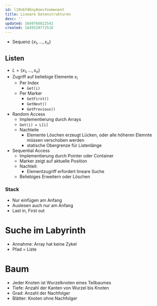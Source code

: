 ```yaml
---
id: l19obf46ny8oevfoomwnent
title: Lineare Datenstrukturen
desc: ''
updated: 1649766822542
created: 1649320772516
---
```


- Sequenz $\{x_1,\dotsc,x_n\}$

## Listen
- $L = \{x_1,\dotsc,x_n\}$
- Zugriff auf beliebige Elemente $x_i$
  - Per Index
    - `Get(i)`
  - Per Marker
    - `GetFirst()`
    - `GetNext()`
    - `GetPrevious()`
- Random Access
  - Implementierung durch Arrays
  - `Get(i) = L[i]`
  - Nachteile
    - Elemente Löschen erzeugt Lücken, oder alle höheren Elemnte müssen verschoben werden
    - statische Obergrenze für Listenlänge
- Sequential Access
  - Implementierung durch Pointer oder Container
  - Marker zeigt auf aktuelle Position
  - Nachteil:
    - Elementzugriff erfordert lineare Suche
  - Beliebiges Erweitern oder Löschen

### Stack
- Nur einfügen am Anfang
- Auslesen auch nur am Anfang
- Last in, First out

# Suche im Labyrinth
- Annahme: Array hat keine Zykel
- Pfad = Liste

# Baum
- Jeder Knoten ist Wurzelknoten eines Teilbaumes
- Tiefe: Anzahl der Kanten von Wurzel bis Knoten
- Grad: Anzahl der Nachfolger
- Blätter: Knoten ohne Nachfolger